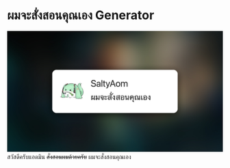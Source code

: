 # ผมจะสั่งสอนคุณเอง Generator
![ผมจะสั่งสอนคุณเอง](https://raw.githubusercontent.com/SaltyAom/phom-ja-sung-sorn-khun-aeng/master/assets/phom-ja-sung-sorn-khun-aeng.jpg)
สวัสดีครับแอดมิน ~~สั่งสอนผมด้วยครับ~~ ผมจะสั่งสอนคุณเอง